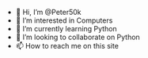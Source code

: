 - 👋 Hi, I’m @Peter50k
- 👀 I’m interested in Computers
- 🌱 I’m currently learning Python
- 💞️ I’m looking to collaborate on Python
- 📫 How to reach me on this site

<!---
Peter50k/Peter50k is a ✨ special ✨ repository because its `README.md` (this file) appears on your GitHub profile.
You can click the Preview link to take a look at your changes.
--->
